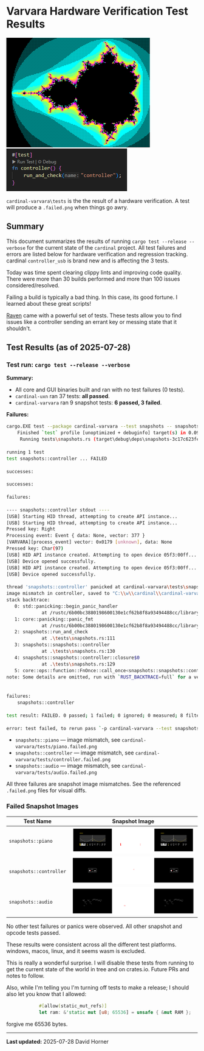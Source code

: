 # Varvara Hardware Verification Test Results

![mandelbrot.png](mandelbrot.png)
![check_controller.png](check_controller.png)

`cardinal-varvara\tests` is the the result of a hardware verification.  A test will produce a `.failed.png` when things go awry.

## Summary

This document summarizes the results of running `cargo test --release --verbose` for the current state of the `cardinal` project. All test failures and errors are listed below for hardware verification and regression tracking.  cardinal `controller_usb` is brand new and is affecting the 3 tests.

Today was time spent clearing clippy lints and improving code quality.  There were more than 30 builds performed and more than 100 issues considered/resolved.

Failing a build is typically a bad thing.  In this case, its good fortune.  I learned about these great scripts!

[Raven](https://github.com/mkeeter/raven) came with a powerful set of tests.  These tests allow you to find issues like a controller sending an errant key or messing state that it shouldn't.

## Test Results (as of 2025-07-28)

### Test run: `cargo test --release --verbose`

**Summary:**

- All core and GUI binaries built and ran with no test failures (0 tests).
- `cardinal-uxn` ran 37 tests: **all passed**.
- `cardinal-varvara` ran 9 snapshot tests: **6 passed, 3 failed**.

**Failures:**

```sh
cargo.EXE test --package cardinal-varvara --test snapshots -- snapshots::controller --exact --show-output
    Finished `test` profile [unoptimized + debuginfo] target(s) in 0.09s
     Running tests\snapshots.rs (target\debug\deps\snapshots-3c17c623fe386d3d.exe)

running 1 test
test snapshots::controller ... FAILED

successes:

successes:

failures:

---- snapshots::controller stdout ----
[USB] Starting HID thread, attempting to create API instance...
[USB] Starting HID thread, attempting to create API instance...
Pressed key: Right
Processing event: Event { data: None, vector: 377 }
[VARVARA][process_event] vector: 0x0179 [unknown], data: None
Pressed key: Char(97)
[USB] HID API instance created. Attempting to open device 05f3:00ff...
[USB] Device opened successfully.
[USB] HID API instance created. Attempting to open device 05f3:00ff...
[USB] Device opened successfully.

thread 'snapshots::controller' panicked at cardinal-varvara\tests\snapshots.rs:111:13:
image mismatch in controller, saved to "C:\\w\\cardinal\\cardinal-varvara\\tests/controller.failed.png"
stack backtrace:
   0: std::panicking::begin_panic_handler
             at /rustc/6b00bc3880198600130e1cf62b8f8a93494488cc/library\std\src\panicking.rs:697
   1: core::panicking::panic_fmt
             at /rustc/6b00bc3880198600130e1cf62b8f8a93494488cc/library\core\src\panicking.rs:75
   2: snapshots::run_and_check
             at .\tests\snapshots.rs:111
   3: snapshots::snapshots::controller
             at .\tests\snapshots.rs:130
   4: snapshots::snapshots::controller::closure$0
             at .\tests\snapshots.rs:129
   5: core::ops::function::FnOnce::call_once<snapshots::snapshots::controller::closure_env$0,tuple$<> >
note: Some details are omitted, run with `RUST_BACKTRACE=full` for a verbose backtrace.


failures:
    snapshots::controller

test result: FAILED. 0 passed; 1 failed; 0 ignored; 0 measured; 8 filtered out; finished in 0.25s

error: test failed, to rerun pass `-p cardinal-varvara --test snapshots`
```


- `snapshots::piano` — image mismatch, see `cardinal-varvara/tests/piano.failed.png`
- `snapshots::controller` — image mismatch, see `cardinal-varvara/tests/controller.failed.png`
- `snapshots::audio` — image mismatch, see `cardinal-varvara/tests/audio.failed.png`

All three failures are snapshot image mismatches. See the referenced `.failed.png` files for visual diffs.

### Failed Snapshot Images

| Test Name               | Snapshot Image                                              |
|-------------------------|-------------------------------------------------------------|
| `snapshots::piano`      | ![piano.failed.png](piano.failed.png)                       |
| `snapshots::controller` | ![controller.failed.png](controller.failed.png)             |
| `snapshots::audio`      | ![audio.failed.png](audio.failed.png)                       |

No other test failures or panics were observed. All other snapshot and opcode tests passed.

These results were consistent across all the different test platforms. windows, macos, linux, and it seems wasm is excluded.

This is really a wonderful surprise.  I will disable these tests from running to get the current state of the world in tree and on crates.io.
Future PRs and notes to follow.

Also, while I'm telling you I'm turning off tests to make a release; I should also let you know that I allowed:

```rust
            #[allow(static_mut_refs)]
            let ram: &'static mut [u8; 65536] = unsafe { &mut RAM };
```

forgive me 65536 bytes.

---
**Last updated:** 2025-07-28
David Horner